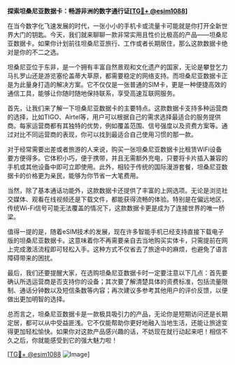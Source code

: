 **探索坦桑尼亚数据卡：畅游非洲的数字通行证[[TG💪+ @esim1088](https://t.me/s/esim1088)]**

在当今数字化飞速发展的时代，一张小小的手机卡或流量卡可能就是你打开全新世界大门的钥匙。今天，我们就来聊聊一款非常实用且性价比极高的产品——坦桑尼亚数据卡。如果你计划前往坦桑尼亚旅行、工作或者长期居住，那么这款数据卡绝对是你的不二之选。

坦桑尼亚位于东非，是一个拥有丰富自然景观和文化遗产的国家，无论是攀登乞力马扎罗山还是游览塞伦盖蒂大草原，都需要稳定的网络支持。而坦桑尼亚数据卡正是为此量身打造的解决方案。它不仅仅是一张普通的SIM卡，更是一种便捷高效的通信工具，能够让你随时随地保持联系，享受高速互联网服务。

首先，让我们来了解一下坦桑尼亚数据卡的主要特点。这款数据卡支持多种运营商的选择，比如TIGO、Airtel等，用户可以根据自己的需求选择最适合的服务提供商。每家运营商都有其独特的优势，例如覆盖范围、信号强度以及资费方案等。通过对比不同运营商的表现，你可以找到最适合自己使用习惯的那一款。

对于经常需要出差或者旅游的人来说，购买一张坦桑尼亚数据卡比租赁WiFi设备要方便得多。它体积小巧，便于携带，并且无需额外充电，只要将卡片插入兼容的手机或其他设备中即可立即使用。此外，相较于传统的国际漫游套餐，坦桑尼亚数据卡的价格更为亲民，能够为你节省一大笔费用。

当然，除了基本通话功能外，这款数据卡还提供了丰富的上网选项。无论是浏览社交媒体、观看在线视频还是下载文件，都能获得流畅的体验。特别是在偏远地区，传统Wi-Fi信号可能无法覆盖的情况下，这款数据卡更是成为了连接世界的唯一桥梁。

值得一提的是，随着eSIM技术的发展，现在许多智能手机已经支持直接下载电子版的坦桑尼亚数据卡。这意味着你不再需要亲自去当地购买实体卡，只需提前在网上完成激活流程即可轻松入手。这种方式不仅省去了旅途中的麻烦，也避免了语言障碍带来的困扰。

最后，我们还要提醒大家，在选购坦桑尼亚数据卡时一定要注意以下几点：首先要确认所选运营商是否支持你的设备；其次要了解清楚具体的资费标准，包括流量限制、通话分钟数以及短信条数等内容；再次建议多参考其他用户的评价反馈，以便做出更加明智的选择。

总而言之，坦桑尼亚数据卡是一款极具吸引力的产品，无论你是短期访问还是长期定居，都可以从中受益匪浅。它不仅能帮助你更好地融入当地生活，还能让旅途变得更加轻松愉快。如果你对这款产品感兴趣的话，不妨现在就行动起来吧！相信不久之后，你就能感受到它的强大魅力啦！

[[TG💪+ @esim1088](https://t.me/s/esim1088) ![Image](https://i.postimg.cc/4NQfJmqS/Snipaste-2025-05-13-00-14-12.png)]